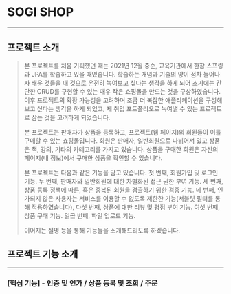 # SOGI SHOP
------------

## 프로젝트 소개

> 본 프로젝트를 처음 기획했던 때는 2021년 12월 중순, 교육기관에서 한참 스프링과 JPA를 학습하고 있을 때였습니다. 학습하는 개념과 기술의 양이 점차 늘어나자 배운 것들을 내 것으로 온전히 녹여보고 싶다는 생각을 하게 되어 초기에는 간단한 CRUD를 구현할 수 있는 매우 작은 쇼핑몰을 만드는 것을 구상하였습니다. 이후 프로젝트의 확장 가능성을 고려하며 조금 더 복잡한 애플리케이션을 구성해보고 싶다는 생각을 하게 되었고, 제 취업 포트폴리오로 녹여낼 수 있는 프로젝트로 삼는 것을 고려하게 되었습니다.
> 
> 본 프로젝트는 판매자가 상품을 등록하고, 프로젝트(웹 페이지)의 회원들이 이를 구매할 수 있는 쇼핑몰입니다. 회원은 판매자, 일반회원으로 나뉘어져 있고 상품은 책, 강의, 기타의 카테고리를 가지고 있습니다. 상품을 구매한 회원은 자신의 페이지(내 정보)에서 구매한 상품을 확인할 수 있습니다.
> 
> 본 프로젝트는 다음과 같은 기능을 담고 있습니다. 첫 번째, 회원가입 및 로그인 기능. 두 번째, 판매자와 일반회원에 대한 차별화된 접근 권한 부여 기능. 세 번째, 상품 등록 정책에 따른, 혹은 중복된 회원을 검출하기 위한 검증 기능. 네 번째, 인가되지 않은 사용자는 서비스를 이용할 수 없도록 제한한 기능(서블릿 필터를 통해 적용하였습니다), 다섯 번째, 상품에 대한 리뷰 및 평점 부여 기능. 여섯 번째, 상품 구매 기능. 일곱 번째, 파일 업로드 기능.
>
> 이어지는 설명 등을 통해 기능들을 소개해드리도록 하겠습니다.


## 프로젝트 기능 소개
------------

### [핵심 기능] - 인증 및 인가 / 상품 등록 및 조회 / 주문
